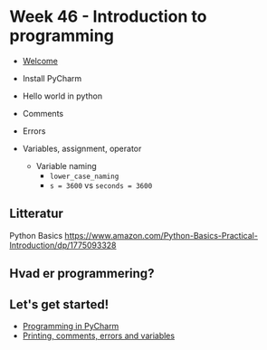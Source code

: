 # Week 46 - Introduction to programming

- [Welcome](assets/python-basics-welcome.key)

- Install PyCharm
- Hello world in python
- Comments
- Errors
- Variables, assignment, operator
  - Variable naming
    - `lower_case_naming`
    - `s = 3600` vs `seconds = 3600`



## Litteratur

Python Basics https://www.amazon.com/Python-Basics-Practical-Introduction/dp/1775093328



## Hvad er programmering?



## Let's get started!

- [Programming in PyCharm](../topics/programming-in-pycharm.md)
- [Printing, comments, errors and variables](../topics/print-comments-errors-variables.md)



